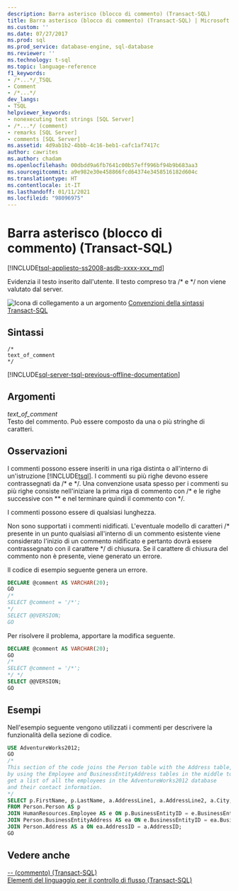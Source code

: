 ```yaml
---
description: Barra asterisco (blocco di commento) (Transact-SQL)
title: Barra asterisco (blocco di commento) (Transact-SQL) | Microsoft Docs
ms.custom: ''
ms.date: 07/27/2017
ms.prod: sql
ms.prod_service: database-engine, sql-database
ms.reviewer: ''
ms.technology: t-sql
ms.topic: language-reference
f1_keywords:
- /*...*/_TSQL
- Comment
- /*...*/
dev_langs:
- TSQL
helpviewer_keywords:
- nonexecuting text strings [SQL Server]
- /*...*/ (comment)
- remarks [SQL Server]
- comments [SQL Server]
ms.assetid: 4d9ab1b2-4bbb-4c16-beb1-cafc1af7417c
author: cawrites
ms.author: chadam
ms.openlocfilehash: 00dbdd9a6fb7641c00b57eff996bf94b9b683aa3
ms.sourcegitcommit: a9e982e30e458866fcd64374e3458516182d604c
ms.translationtype: HT
ms.contentlocale: it-IT
ms.lasthandoff: 01/11/2021
ms.locfileid: "98096975"
---
```

# <a name="slash-star-block-comment-transact-sql"></a>Barra asterisco (blocco di commento) (Transact-SQL)
[!INCLUDE[tsql-appliesto-ss2008-asdb-xxxx-xxx_md](../../includes/tsql-appliesto-ss2008-asdb-xxxx-xxx-md.md)]


  Evidenzia il testo inserito dall'utente. Il testo compreso tra /* e \*/ non viene valutato dal server.  
  
 ![Icona di collegamento a un argomento](../../database-engine/configure-windows/media/topic-link.gif "Icona di collegamento a un argomento") [Convenzioni della sintassi Transact-SQL](../../t-sql/language-elements/transact-sql-syntax-conventions-transact-sql.md)  
  
## <a name="syntax"></a>Sintassi  
  
```syntaxsql
/*  
text_of_comment  
*/  
```  
  
[!INCLUDE[sql-server-tsql-previous-offline-documentation](../../includes/sql-server-tsql-previous-offline-documentation.md)]

## <a name="arguments"></a>Argomenti
 *text_of_comment*  
 Testo del commento. Può essere composto da una o più stringhe di caratteri.  
  
## <a name="remarks"></a>Osservazioni  
 I commenti possono essere inseriti in una riga distinta o all'interno di un'istruzione [!INCLUDE[tsql](../../includes/tsql-md.md)]. I commenti su più righe devono essere contrassegnati da /* e \*/. Una convenzione usata spesso per i commenti su più righe consiste nell'iniziare la prima riga di commento con /\* e le righe successive con \*\* e nel terminare quindi il commento con \*/.  
  
 I commenti possono essere di qualsiasi lunghezza.  
  
 Non sono supportati i commenti nidificati. L'eventuale modello di caratteri /* presente in un punto qualsiasi all'interno di un commento esistente viene considerato l'inizio di un commento nidificato e pertanto dovrà essere contrassegnato con il carattere \*/ di chiusura. Se il carattere di chiusura del commento non è presente, viene generato un errore.  
  
 Il codice di esempio seguente genera un errore.  
  
```sql  
DECLARE @comment AS VARCHAR(20);  
GO  
/*  
SELECT @comment = '/*';  
*/   
SELECT @@VERSION;  
GO   
```  
  
 Per risolvere il problema, apportare la modifica seguente.  
  
```sql  
DECLARE @comment AS VARCHAR(20);  
GO  
/*  
SELECT @comment = '/*';  
*/ */  
SELECT @@VERSION;  
GO  
```  
  
## <a name="examples"></a>Esempi  
 Nell'esempio seguente vengono utilizzati i commenti per descrivere la funzionalità della sezione di codice.  
  
```sql  
USE AdventureWorks2012;  
GO  
/*  
This section of the code joins the Person table with the Address table,   
by using the Employee and BusinessEntityAddress tables in the middle to   
get a list of all the employees in the AdventureWorks2012 database   
and their contact information.  
*/  
SELECT p.FirstName, p.LastName, a.AddressLine1, a.AddressLine2, a.City, a.PostalCode  
FROM Person.Person AS p  
JOIN HumanResources.Employee AS e ON p.BusinessEntityID = e.BusinessEntityID   
JOIN Person.BusinessEntityAddress AS ea ON e.BusinessEntityID = ea.BusinessEntityID  
JOIN Person.Address AS a ON ea.AddressID = a.AddressID;  
GO  
```  
  
## <a name="see-also"></a>Vedere anche  
 [-- &#40;commento&#41; &#40;Transact-SQL&#41;](../../t-sql/language-elements/comment-transact-sql.md)   
 [Elementi del linguaggio per il controllo di flusso &#40;Transact-SQL&#41;](~/t-sql/language-elements/control-of-flow.md)  
  
  

